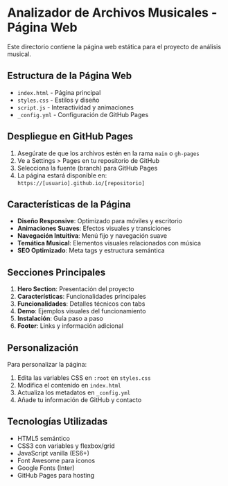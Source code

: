 # Analizador de Archivos Musicales - Página Web

Este directorio contiene la página web estática para el proyecto de análisis musical.

## Estructura de la Página Web

- `index.html` - Página principal
- `styles.css` - Estilos y diseño
- `script.js` - Interactividad y animaciones
- `_config.yml` - Configuración de GitHub Pages

## Despliegue en GitHub Pages

1. Asegúrate de que los archivos estén en la rama `main` o `gh-pages`
2. Ve a Settings > Pages en tu repositorio de GitHub
3. Selecciona la fuente (branch) para GitHub Pages
4. La página estará disponible en: `https://[usuario].github.io/[repositorio]`

## Características de la Página

- **Diseño Responsive**: Optimizado para móviles y escritorio
- **Animaciones Suaves**: Efectos visuales y transiciones
- **Navegación Intuitiva**: Menú fijo y navegación suave
- **Temática Musical**: Elementos visuales relacionados con música
- **SEO Optimizado**: Meta tags y estructura semántica

## Secciones Principales

1. **Hero Section**: Presentación del proyecto
2. **Características**: Funcionalidades principales
3. **Funcionalidades**: Detalles técnicos con tabs
4. **Demo**: Ejemplos visuales del funcionamiento
5. **Instalación**: Guía paso a paso
6. **Footer**: Links y información adicional

## Personalización

Para personalizar la página:

1. Edita las variables CSS en `:root` en `styles.css`
2. Modifica el contenido en `index.html`
3. Actualiza los metadatos en `_config.yml`
4. Añade tu información de GitHub y contacto

## Tecnologías Utilizadas

- HTML5 semántico
- CSS3 con variables y flexbox/grid
- JavaScript vanilla (ES6+)
- Font Awesome para iconos
- Google Fonts (Inter)
- GitHub Pages para hosting